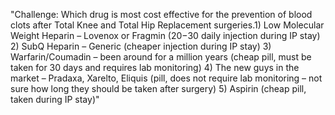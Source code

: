 "Challenge: Which drug is most cost effective for the prevention of blood clots after Total Knee and Total Hip Replacement surgeries.1) Low Molecular Weight Heparin – Lovenox or Fragmin ($20-$30 daily injection during IP stay)
2) SubQ Heparin – Generic (cheaper injection during IP stay)
3) Warfarin/Coumadin – been around for a million years (cheap pill, must be taken for 30 days and requires lab monitoring)
4) The new guys in the market – Pradaxa, Xarelto, Eliquis (pill, does not require lab monitoring – not sure how long they should be taken after surgery)
5) Aspirin (cheap pill, taken during IP stay)"
